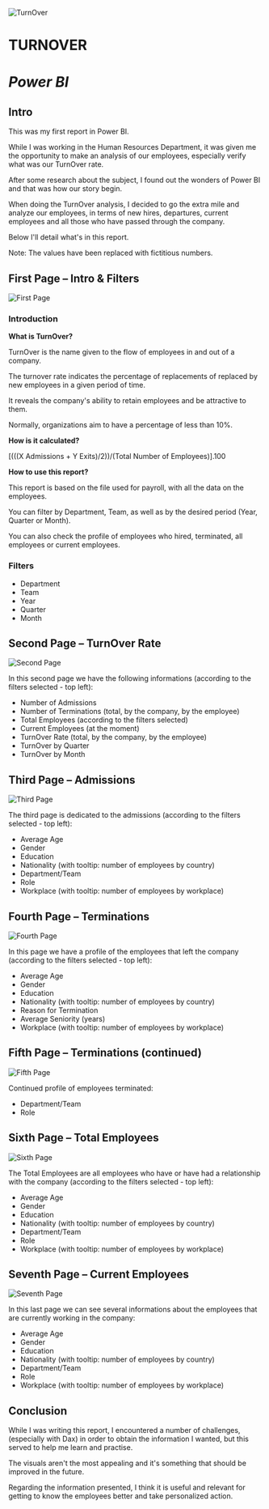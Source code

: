 ![TurnOver](https://github.com/AnaPatSilva/TurnOver-Power-BI-/blob/main/Images/TurnOver.jpg)
# TURNOVER
# _Power BI_

## Intro
This was my first report in Power BI.

While I was working in the Human Resources Department, it was given me the opportunity to make an analysis of our employees, especially verify what was our TurnOver rate.

After some research about the subject, I found out the wonders of Power BI and that was how our story begin.

When doing the TurnOver analysis, I decided to go the extra mile and analyze our employees, in terms of new hires, departures, current employees and all those who have passed through the company.

Below I'll detail what's in this report.

Note: The values have been replaced with fictitious numbers.

## First Page – Intro & Filters
 ![First Page](https://github.com/AnaPatSilva/TurnOver-Power-BI-/blob/main/Images/First_Page.jpg)
### Introduction
**What is TurnOver?**

TurnOver is the name given to the flow of employees in and out of a company.

The turnover rate indicates the percentage of replacements of replaced by new employees in a given period of time.

It reveals the company's ability to retain employees and be attractive to them.

Normally, organizations aim to have a percentage of less than 10%.

**How is it calculated?**

[(((X Admissions + Y Exits)/2))/(Total Number of Employees)].100

**How to use this report?**

This report is based on the file used for payroll, with all the data on the employees.

You can filter by Department, Team, as well as by the desired period (Year, Quarter or Month).

You can also check the profile of employees who hired, terminated, all employees or current employees.

### Filters
- Department
- Team
- Year
- Quarter
- Month

## Second Page – TurnOver Rate
![Second Page](https://github.com/AnaPatSilva/TurnOver-Power-BI-/blob/main/Images/Second_Page.jpg)

In this second page we have the following informations (according to the filters selected - top left):
- Number of Admissions
- Number of Terminations (total, by the company, by the employee)
- Total Employees (according to the filters selected)
- Current Employees (at the moment)
- TurnOver Rate (total, by the company, by the employee)
- TurnOver by Quarter
- TurnOver by Month

## Third Page – Admissions
![Third Page](https://github.com/AnaPatSilva/TurnOver-Power-BI-/blob/main/Images/Third_Page.jpg)

The third page is dedicated to the admissions (according to the filters selected - top left):
- Average Age
- Gender
- Education
- Nationality (with tooltip: number of employees by country)
- Department/Team
- Role
- Workplace (with tooltip: number of employees by workplace)

## Fourth Page – Terminations
![Fourth Page](https://github.com/AnaPatSilva/TurnOver-Power-BI/blob/main/Images/Fourth_Page.jpg)

In this page we have a profile of the employees that left the company (according to the filters selected - top left):
- Average Age
- Gender
- Education
- Nationality (with tooltip: number of employees by country)
- Reason for Termination
- Average Seniority (years)
- Workplace (with tooltip: number of employees by workplace)

## Fifth Page – Terminations (continued)
![Fifth Page](https://github.com/AnaPatSilva/TurnOver-Power-BI/blob/main/Images/Fifth_Page.jpg)

Continued profile of employees terminated:
- Department/Team
- Role

## Sixth Page – Total Employees
![Sixth Page](https://github.com/AnaPatSilva/TurnOver-Power-BI/blob/main/Images/Sixth_Page.jpg)

The Total Employees are all employees who have or have had a relationship with the company (according to the filters selected - top left):
- Average Age
- Gender
- Education
- Nationality (with tooltip: number of employees by country)
- Department/Team
- Role
- Workplace (with tooltip: number of employees by workplace)

## Seventh Page – Current Employees
![Seventh Page](https://github.com/AnaPatSilva/TurnOver-Power-BI/blob/main/Images/Seventh_Page.jpg)

In this last page we can see several informations about the employees that are currently working in the company:
- Average Age
- Gender
- Education
- Nationality (with tooltip: number of employees by country)
- Department/Team
- Role
- Workplace (with tooltip: number of employees by workplace)

## Conclusion
While I was writing this report, I encountered a number of challenges, (especially with Dax) in order to obtain the information I wanted, but this served to help me learn and practise.

The visuals aren't the most appealing and it's something that should be improved in the future.

Regarding the information presented, I think it is useful and relevant for getting to know the employees better and take personalized action.
